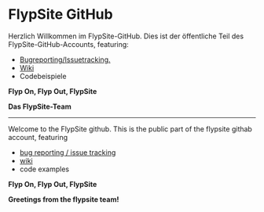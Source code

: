 # FlypSite GitHub

Herzlich Willkommen im FlypSite-GitHub. Dies ist der öffentliche Teil des FlypSite-GitHub-Accounts, featuring:

* [Bugreporting/Issuetracking.](/flypsite/general/issues)
* [Wiki](/flypsite/general/wiki)
* Codebeispiele

**Flyp On, Flyp Out, FlypSite**

**Das FlypSite-Team**

---

Welcome to the FlypSite github. This is the public part of the flypsite githab account, featuring

* [bug reporting / issue tracking](/flypsite/general/issues)
* [wiki](/flypsite/general/wiki)
* code examples

**Flyp On, Flyp Out, FlypSite**

**Greetings from the flypsite team!**
